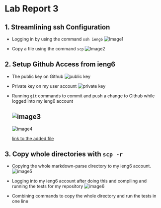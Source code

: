 # Lab Report 3



## 1. Streamlining ssh Configuration ##

  * Logging in by using the command `ssh ieng6`
    ![Image1](https://user-images.githubusercontent.com/103288344/167320907-786f6e7c-4f4c-4bfc-9286-ea1c826cc889.png)
    
    
  * Copy a file using the command `scp`
    ![Image2](https://user-images.githubusercontent.com/103288344/167321627-5ec2bfe9-9e2a-4c29-91dc-5956e1fd1d58.png)


## 2. Setup Github Access from ieng6 ##

  * The public key on Github
    ![public key](https://user-images.githubusercontent.com/103288344/167353039-5384d8c0-8b10-4e99-921a-8c357b0c7fa6.png)
    

  * Private key on my user account
    ![private key](https://user-images.githubusercontent.com/103288344/167353128-c47be1f7-bf20-457c-8193-32fb58e3b562.png)
    
    
  * Running `git` commands to commit and push a change to Github while logged into my ieng6 account

    ![image3](https://user-images.githubusercontent.com/103288344/167368630-82a02c35-6155-47cd-a11e-d6e084440467.png)
    ---
    ![image4](https://user-images.githubusercontent.com/103288344/167368678-8711c558-3882-4c43-adf5-f440a5becafa.png)
    
    [link to the added file](https://github.com/kathyww/markdown-parser/blob/main/file1.txt)
  


## 3. Copy whole directories with `scp -r` ##
  
  * Copying the whole markdown-parse directory to my ieng6 account.
    ![image5](https://user-images.githubusercontent.com/103288344/167373370-f6c5e609-55e7-406a-abd9-991102f03f85.png)
    
  
  * Logging into my ieng6 account after doing this and compiling and running the tests for my repository
    ![image6](https://user-images.githubusercontent.com/103288344/167373351-6225b6f5-3d96-413e-80f1-128d83bf0b41.png)
  
  
  * Combining commands to copy the whole directory and run the tests in one line




